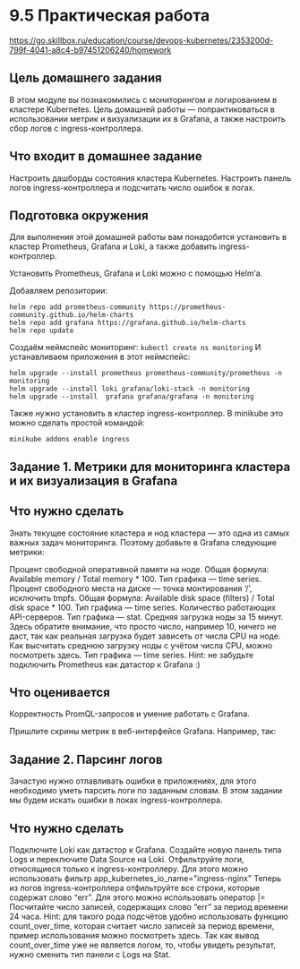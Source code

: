 # 9.5 Практическая работа
https://go.skillbox.ru/education/course/devops-kubernetes/2353200d-799f-4041-a8c4-b97451206240/homework

## Цель домашнего задания
В этом модуле вы познакомились с мониторингом и логированием в кластере Kubernetes. Цель домашней работы — попрактиковаться в использовании метрик и визуализации их в Grafana, а также настроить сбор логов c ingress-контроллера.


## Что входит в домашнее задание
Настроить дашборды состояния кластера Kubernetes.
Настроить панель логов ingress-контроллера и подсчитать число ошибок в логах.


## Подготовка окружения
Для выполнения этой домашней работы вам понадобится установить в кластер Prometheus, Grafana и Loki, а также добавить ingress-контроллер. 


Установить Prometheus, Grafana и Loki можно с помощью Helm’а.

Добавляем репозитории:
```
helm repo add prometheus-community https://prometheus-community.github.io/helm-charts
helm repo add grafana https://grafana.github.io/helm-charts
helm repo update
```
Создаём неймспейс мониторинг:
`kubectl create ns monitoring`
И устанавливаем приложения в этот неймспейс:
```
helm upgrade --install prometheus prometheus-community/prometheus -n monitoring
helm upgrade --install loki grafana/loki-stack -n monitoring
helm upgrade --install  grafana grafana/grafana -n monitoring
```

Также нужно установить в кластер ingress-контроллер. В minikube это можно сделать простой командой:

`minikube addons enable ingress`


## Задание 1. Метрики для мониторинга кластера и их визуализация в Grafana
## Что нужно сделать

Знать текущее состояние кластера и нод кластера — это одна из самых важных задач мониторинга. Поэтому добавьте в Grafana следующие метрики:

Процент свободной оперативной памяти на ноде. Общая формула: Available memory / Total memory * 100. Тип графика — time series.
Процент свободного места на диске — точка монтирования ‘/’, исключить tmpfs. Общая формула: Available disk space (filters) / Total disk space * 100. Тип графика — time series.
Количество работающих API-серверов. Тип графика — stat.
Средняя загрузка ноды за 15 минут. Здесь обратите внимание, что просто число, например 10, ничего не даст, так как реальная загрузка будет зависеть от числа CPU на ноде. Как высчитать среднюю загрузку ноды с учётом числа CPU, можно посмотреть здесь. Тип графика — time series.
Hint: не забудьте подключить Prometheus как датастор к Grafana :)

## Что оценивается

Корректность PromQL-запросов и умение работать с Grafana.

Пришлите скрины метрик в веб-интерфейсе Grafana. Например, так:




## Задание 2. Парсинг логов
Зачастую нужно отлавливать ошибки в приложениях, для этого необходимо уметь парсить логи по заданным словам. В этом задании мы будем искать ошибки в локах ingress-контроллера. 


## Что нужно сделать

Подключите Loki как датастор к Grafana.
Создайте новую панель типа Logs и переключите Data Source на Loki.
Отфильтруйте логи, относящиеся только к ingress-контроллеру. Для этого можно использовать фильтр app_kubernetes_io_name="ingress-nginx"
Теперь из логов ingress-контроллера отфильтруйте все строки, которые содержат слово “err”. Для этого можно использовать оператор |=
Посчитайте число записей, содержащих слово “err” за период времени 24 часа.
Hint: для такого рода подсчётов удобно использовать функцию count_over_time, которая считает число записей за период времени, пример использования можно посмотреть здесь.
Так как вывод count_over_time уже не является логом, то, чтобы увидеть результат, нужно сменить тип панели с Logs на Stat.

